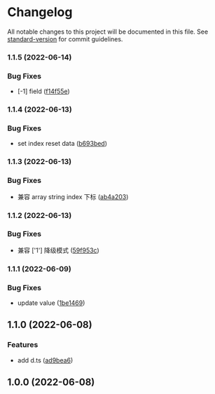 # Changelog

All notable changes to this project will be documented in this file. See [standard-version](https://github.com/conventional-changelog/standard-version) for commit guidelines.

### 1.1.5 (2022-06-14)


### Bug Fixes

* [-1]  field ([f14f55e](./commit/f14f55e09442f517dcc487d452147f20eed574b3))

### 1.1.4 (2022-06-13)


### Bug Fixes

* set index reset data ([b693bed](./commit/b693bed5a86a8d78dfe2283ef6a041ead2dd6ed0))

### 1.1.3 (2022-06-13)


### Bug Fixes

* 兼容 array string index 下标 ([ab4a203](./commit/ab4a203303525f483a32cb19bd6443caf87287cb))

### 1.1.2 (2022-06-13)


### Bug Fixes

* 兼容 ['1'] 降级模式 ([59f953c](./commit/59f953c0d3cef188b7ab61953e83a6852f8335aa))

### 1.1.1 (2022-06-09)


### Bug Fixes

* update value ([1be1469](./commit/1be146961e8aa59fb8661cfd65b6bdd395d6f92a))

## 1.1.0 (2022-06-08)


### Features

* add d.ts ([ad9bea6](./commit/ad9bea69e8aee8f9302c66f4a9c90a7a25de3376))

## 1.0.0 (2022-06-08)
